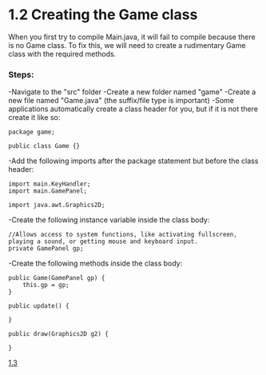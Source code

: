 # 1.2 Creating the Game class

When you first try to compile Main.java, it will fail to compile because there is no Game class. To fix this, we will need to create a rudimentary Game class with the required methods.

### Steps:
-Navigate to the "src" folder
-Create a new folder named "game"
-Create a new file named "Game.java" (the suffix/file type is important)
-Some applications automatically create a class header for you, but if it is not there create it like so:  

    package game;  
  
    public class Game {}  
   
-Add the following imports after the package statement but before the class header:  
    
    import main.KeyHandler;  
    import main.GamePanel;  

    import java.awt.Graphics2D;  
    
-Create the following instance variable inside the class body:

    //Allows access to system functions, like activating fullscreen, playing a sound, or getting mouse and keyboard input.
    private GamePanel gp;
    
-Create the following methods inside the class body:

    public Game(GamePanel gp) {
        this.gp = gp;
    }
    
    public update() {
    
    }
    
    public draw(Graphics2D g2) {
    
    }

[1.3](https://github.com/Motirock/An-Introduction-To-Java-Graphics/tree/main/Part%201/1.3)
